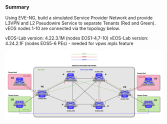 ### Summary
Using EVE-NG, build a simulated Service Provider Network and provide L3VPN and L2 Pseudowire Service to separate Tenants (Red and Green).  vEOS nodes 1-10 are connected via the topology below.

vEOS-Lab version:  4.22.3.1M (nodes EOS1-4,7-10)
vEOS-Lab version:  4.24.2.1F (nodes EOS5-6 PEs) - needed for vpws mpls feature


<img src="SP_Network_Simulation.png" alt="topology" width="700"/>